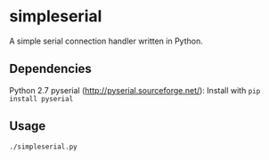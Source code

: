simpleserial
============

A simple serial connection handler written in Python.

Dependencies
------------
Python 2.7
pyserial (http://pyserial.sourceforge.net/):
   Install with `pip install pyserial`

Usage
-----

    ./simpleserial.py
